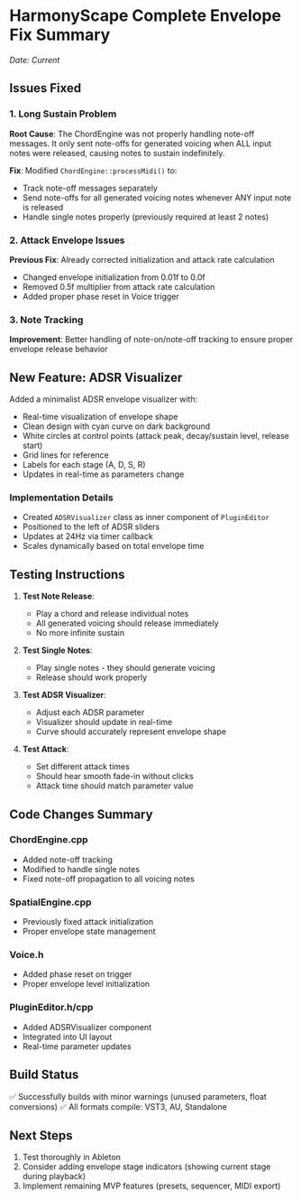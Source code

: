 # HarmonyScape Complete Envelope Fix Summary
*Date: Current*

## Issues Fixed

### 1. Long Sustain Problem
**Root Cause**: The ChordEngine was not properly handling note-off messages. It only sent note-offs for generated voicing when ALL input notes were released, causing notes to sustain indefinitely.

**Fix**: Modified `ChordEngine::processMidi()` to:
- Track note-off messages separately
- Send note-offs for all generated voicing notes whenever ANY input note is released
- Handle single notes properly (previously required at least 2 notes)

### 2. Attack Envelope Issues
**Previous Fix**: Already corrected initialization and attack rate calculation
- Changed envelope initialization from 0.01f to 0.0f
- Removed 0.5f multiplier from attack rate calculation
- Added proper phase reset in Voice trigger

### 3. Note Tracking
**Improvement**: Better handling of note-on/note-off tracking to ensure proper envelope release behavior

## New Feature: ADSR Visualizer

Added a minimalist ADSR envelope visualizer with:
- Real-time visualization of envelope shape
- Clean design with cyan curve on dark background
- White circles at control points (attack peak, decay/sustain level, release start)
- Grid lines for reference
- Labels for each stage (A, D, S, R)
- Updates in real-time as parameters change

### Implementation Details
- Created `ADSRVisualizer` class as inner component of `PluginEditor`
- Positioned to the left of ADSR sliders
- Updates at 24Hz via timer callback
- Scales dynamically based on total envelope time

## Testing Instructions

1. **Test Note Release**:
   - Play a chord and release individual notes
   - All generated voicing should release immediately
   - No more infinite sustain

2. **Test Single Notes**:
   - Play single notes - they should generate voicing
   - Release should work properly

3. **Test ADSR Visualizer**:
   - Adjust each ADSR parameter
   - Visualizer should update in real-time
   - Curve should accurately represent envelope shape

4. **Test Attack**:
   - Set different attack times
   - Should hear smooth fade-in without clicks
   - Attack time should match parameter value

## Code Changes Summary

### ChordEngine.cpp
- Added note-off tracking
- Modified to handle single notes
- Fixed note-off propagation to all voicing notes

### SpatialEngine.cpp
- Previously fixed attack initialization
- Proper envelope state management

### Voice.h
- Added phase reset on trigger
- Proper envelope level initialization

### PluginEditor.h/cpp
- Added ADSRVisualizer component
- Integrated into UI layout
- Real-time parameter updates

## Build Status
✅ Successfully builds with minor warnings (unused parameters, float conversions)
✅ All formats compile: VST3, AU, Standalone

## Next Steps
1. Test thoroughly in Ableton
2. Consider adding envelope stage indicators (showing current stage during playback)
3. Implement remaining MVP features (presets, sequencer, MIDI export) 